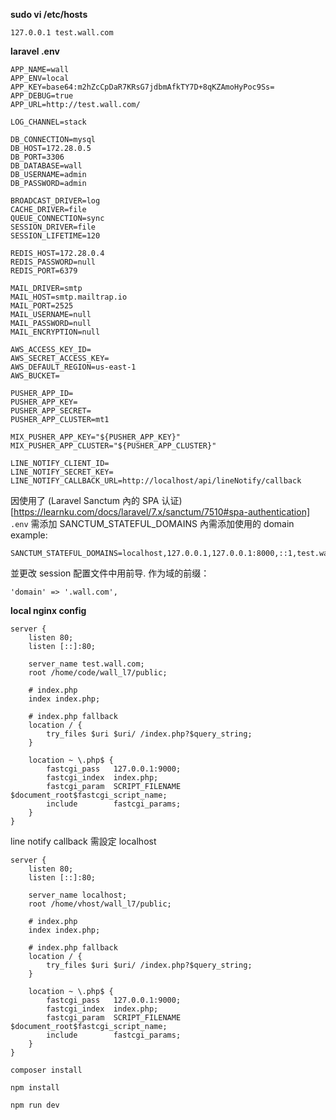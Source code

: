  **sudo vi /etc/hosts**
```
127.0.0.1 test.wall.com
```

**laravel .env**
```
APP_NAME=wall
APP_ENV=local
APP_KEY=base64:m2hZcCpDaR7KRsG7jdbmAfkTY7D+8qKZAmoHyPoc9Ss=
APP_DEBUG=true
APP_URL=http://test.wall.com/

LOG_CHANNEL=stack

DB_CONNECTION=mysql
DB_HOST=172.28.0.5
DB_PORT=3306
DB_DATABASE=wall
DB_USERNAME=admin
DB_PASSWORD=admin

BROADCAST_DRIVER=log
CACHE_DRIVER=file
QUEUE_CONNECTION=sync
SESSION_DRIVER=file
SESSION_LIFETIME=120

REDIS_HOST=172.28.0.4
REDIS_PASSWORD=null
REDIS_PORT=6379

MAIL_DRIVER=smtp
MAIL_HOST=smtp.mailtrap.io
MAIL_PORT=2525
MAIL_USERNAME=null
MAIL_PASSWORD=null
MAIL_ENCRYPTION=null

AWS_ACCESS_KEY_ID=
AWS_SECRET_ACCESS_KEY=
AWS_DEFAULT_REGION=us-east-1
AWS_BUCKET=

PUSHER_APP_ID=
PUSHER_APP_KEY=
PUSHER_APP_SECRET=
PUSHER_APP_CLUSTER=mt1

MIX_PUSHER_APP_KEY="${PUSHER_APP_KEY}"
MIX_PUSHER_APP_CLUSTER="${PUSHER_APP_CLUSTER}"

LINE_NOTIFY_CLIENT_ID=
LINE_NOTIFY_SECRET_KEY=
LINE_NOTIFY_CALLBACK_URL=http://localhost/api/lineNotify/callback

```
因使用了 (Laravel Sanctum 內的 SPA 认证)[https://learnku.com/docs/laravel/7.x/sanctum/7510#spa-authentication] `.env` 需添加 SANCTUM_STATEFUL_DOMAINS 內需添加使用的 domain
example:
```
SANCTUM_STATEFUL_DOMAINS=localhost,127.0.0.1,127.0.0.1:8000,::1,test.wall.com,
```

並更改 session 配置文件中用前导. 作为域的前缀：
```
'domain' => '.wall.com',
```
**local nginx config**
```
server {
	listen 80;
	listen [::]:80;

	server_name test.wall.com;
	root /home/code/wall_l7/public;

	# index.php
	index index.php;

	# index.php fallback
	location / {
		try_files $uri $uri/ /index.php?$query_string;
	}

	location ~ \.php$ {
		fastcgi_pass   127.0.0.1:9000;
		fastcgi_index  index.php;
		fastcgi_param  SCRIPT_FILENAME  $document_root$fastcgi_script_name;
		include        fastcgi_params;
	}
}
```
line notify callback 需設定 localhost

```
server {
	listen 80;
	listen [::]:80;

	server_name localhost;
	root /home/vhost/wall_l7/public;

	# index.php
	index index.php;

	# index.php fallback
	location / {
		try_files $uri $uri/ /index.php?$query_string;
	}

	location ~ \.php$ {
		fastcgi_pass   127.0.0.1:9000;
		fastcgi_index  index.php;
		fastcgi_param  SCRIPT_FILENAME  $document_root$fastcgi_script_name;
		include        fastcgi_params;
	}
}
```

```
composer install

npm install

npm run dev
```
